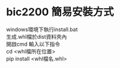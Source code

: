 # bic2200 簡易安裝方式
windows環境下執行install.bat <br>
生成.whl檔於dist資料夾內 <br>
開啟cmd 輸入以下指令<br>
cd <whl檔所在位置> <br>
pip install <whl檔名.whl> <br>
